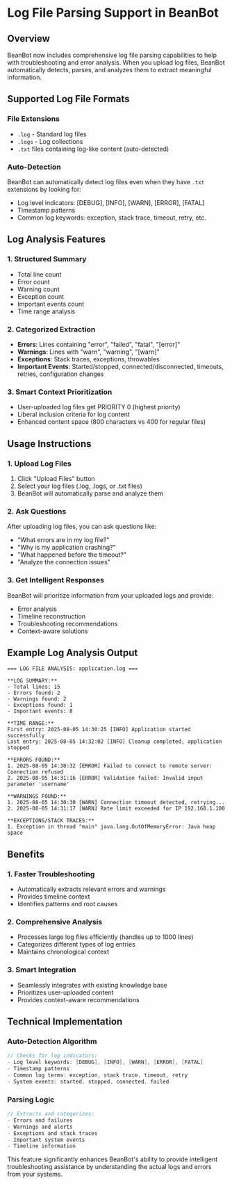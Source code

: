 # Log File Parsing Support in BeanBot

## Overview
BeanBot now includes comprehensive log file parsing capabilities to help with troubleshooting and error analysis. When you upload log files, BeanBot automatically detects, parses, and analyzes them to extract meaningful information.

## Supported Log File Formats

### File Extensions
- `.log` - Standard log files
- `.logs` - Log collections
- `.txt` files containing log-like content (auto-detected)

### Auto-Detection
BeanBot can automatically detect log files even when they have `.txt` extensions by looking for:
- Log level indicators: [DEBUG], [INFO], [WARN], [ERROR], [FATAL]
- Timestamp patterns
- Common log keywords: exception, stack trace, timeout, retry, etc.

## Log Analysis Features

### 1. **Structured Summary**
- Total line count
- Error count
- Warning count  
- Exception count
- Important events count
- Time range analysis

### 2. **Categorized Extraction**
- **Errors**: Lines containing "error", "failed", "fatal", "[error]"
- **Warnings**: Lines with "warn", "warning", "[warn]"
- **Exceptions**: Stack traces, exceptions, throwables
- **Important Events**: Started/stopped, connected/disconnected, timeouts, retries, configuration changes

### 3. **Smart Context Prioritization**
- User-uploaded log files get PRIORITY 0 (highest priority)
- Liberal inclusion criteria for log content
- Enhanced content space (800 characters vs 400 for regular files)

## Usage Instructions

### 1. **Upload Log Files**
1. Click "Upload Files" button
2. Select your log files (.log, .logs, or .txt files)
3. BeanBot will automatically parse and analyze them

### 2. **Ask Questions**
After uploading log files, you can ask questions like:
- "What errors are in my log file?"
- "Why is my application crashing?"
- "What happened before the timeout?"
- "Analyze the connection issues"

### 3. **Get Intelligent Responses**
BeanBot will prioritize information from your uploaded logs and provide:
- Error analysis
- Timeline reconstruction
- Troubleshooting recommendations
- Context-aware solutions

## Example Log Analysis Output

```
=== LOG FILE ANALYSIS: application.log ===

**LOG SUMMARY:**
- Total lines: 15
- Errors found: 2
- Warnings found: 2
- Exceptions found: 1
- Important events: 8

**TIME RANGE:**
First entry: 2025-08-05 14:30:25 [INFO] Application started successfully
Last entry: 2025-08-05 14:32:02 [INFO] Cleanup completed, application stopped

**ERRORS FOUND:**
1. 2025-08-05 14:30:32 [ERROR] Failed to connect to remote server: Connection refused
2. 2025-08-05 14:31:16 [ERROR] Validation failed: Invalid input parameter 'username'

**WARNINGS FOUND:**
1. 2025-08-05 14:30:30 [WARN] Connection timeout detected, retrying...
2. 2025-08-05 14:31:17 [WARN] Rate limit exceeded for IP 192.168.1.100

**EXCEPTIONS/STACK TRACES:**
1. Exception in thread "main" java.lang.OutOfMemoryError: Java heap space
```

## Benefits

### 1. **Faster Troubleshooting**
- Automatically extracts relevant errors and warnings
- Provides timeline context
- Identifies patterns and root causes

### 2. **Comprehensive Analysis**
- Processes large log files efficiently (handles up to 1000 lines)
- Categorizes different types of log entries
- Maintains chronological context

### 3. **Smart Integration**
- Seamlessly integrates with existing knowledge base
- Prioritizes user-uploaded content
- Provides context-aware recommendations

## Technical Implementation

### Auto-Detection Algorithm
```go
// Checks for log indicators:
- Log level keywords: [DEBUG], [INFO], [WARN], [ERROR], [FATAL]
- Timestamp patterns
- Common log terms: exception, stack trace, timeout, retry
- System events: started, stopped, connected, failed
```

### Parsing Logic
```go
// Extracts and categorizes:
- Errors and failures
- Warnings and alerts  
- Exceptions and stack traces
- Important system events
- Timeline information
```

This feature significantly enhances BeanBot's ability to provide intelligent troubleshooting assistance by understanding the actual logs and errors from your systems.
